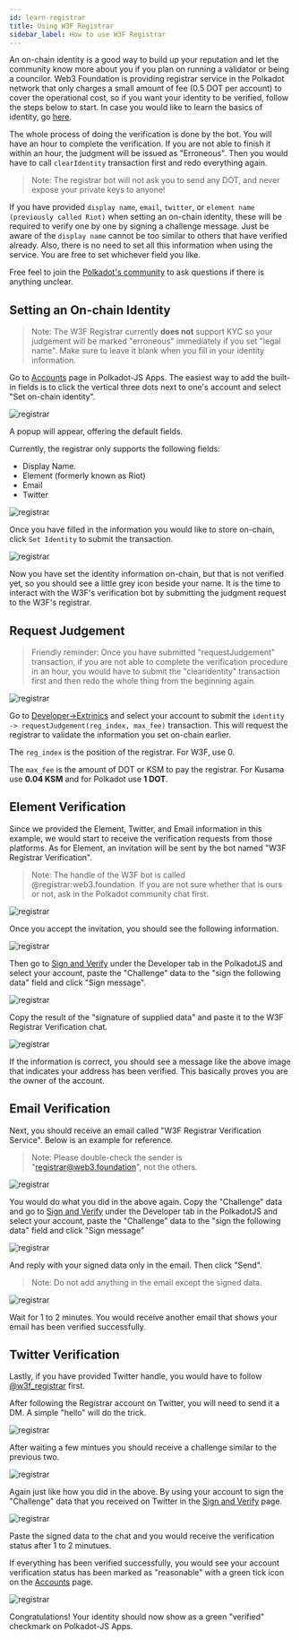 ```yaml
---
id: learn-registrar
title: Using W3F Registrar
sidebar_label: How to use W3F Registrar
---
```


An on-chain identity is a good way to build up your reputation and let the community know more about
you if you plan on running a validator or being a councilor. Web3 Foundation is providing registrar
service in the Polkadot network that only charges a small amount of fee (0.5 DOT per account) to
cover the operational cost, so if you want your identity to be verified, follow the steps below to
start. In case you would like to learn the basics of identity, go [here](learn-identity).

The whole process of doing the verification is done by the bot. You will have an hour to complete
the verification. If you are not able to finish it within an hour, the judgment will be issued as
"Erroneous". Then you would have to call `clearIdentity` transaction first and redo everything
again.

> Note: The registrar bot will not ask you to send any DOT, and never expose your private keys to
> anyone!

If you have provided `display name`, `email`, `twitter`, or `element name (previously called Riot)`
when setting an on-chain identity, these will be required to verify one by one by signing a
challenge message. Just be aware of the `display name` cannot be too similar to others that have
verified already. Also, there is no need to set all this information when using the service. You are
free to set whichever field you like.

Free feel to join the [Polkadot's community](community#polkadot) to ask questions if there is
anything unclear.

## Setting an On-chain Identity

> Note: The W3F Registrar currently **does not** support KYC so your judgement will be marked
> "erroneous" immediately if you set "legal name". Make sure to leave it blank when you fill in your
> identity information.

Go to [Accounts](<(https://polkadot.js.org/apps/#/accounts)>) page in Polkadot-JS Apps. The easiest
way to add the built-in fields is to click the vertical three dots next to one's account and select
"Set on-chain identity".

![registrar](assets/registrar/1.jpg)

A popup will appear, offering the default fields.

Currently, the registrar only supports the following fields:

- Display Name.
- Element (formerly known as Riot)
- Email
- Twitter

![registrar](assets/registrar/2.jpg)

Once you have filled in the information you would like to store on-chain, click `Set Identity` to
submit the transaction.

![registrar](assets/registrar/3.jpg)

Now you have set the identity information on-chain, but that is not verified yet, so you should see
a little grey icon beside your name. It is the time to interact with the W3F's verification bot by
submitting the judgment request to the W3F's registrar.

## Request Judgement

> Friendly reminder: Once you have submitted "requestJudgement" transaction, if you are not able to
> complete the verification procedure in an hour, you would have to submit the "clearidentity"
> transaction first and then redo the whole thing from the beginning again.

![registrar](assets/registrar/4.jpg)

Go to
[Developer->Extrinics](https://polkadot.js.org/apps/?rpc=wss%3A%2F%2Frpc.polkadot.io#/extrinsics)
and select your account to submit the `identity -> requestJudgement(reg_index, max_fee)`
transaction. This will request the registrar to validate the information you set on-chain earlier.

The `reg_index` is the position of the registrar. For W3F, use 0.

The `max_fee` is the amount of DOT or KSM to pay the registrar. For Kusama use **0.04 KSM** and for
Polkadot use **1 DOT**.

## Element Verification

Since we provided the Element, Twitter, and Email information in this example, we would start to
receive the verification requests from those platforms. As for Element, an invitation will be sent
by the bot named "W3F Registrar Verification".

> Note: The handle of the W3F bot is called @registrar:web3.foundation. If you are not sure whether
> that is ours or not, ask in the Polkadot community chat first.

![registrar](assets/registrar/5.jpg)

Once you accept the invitation, you should see the following information.

![registrar](assets/registrar/6.jpg)

Then go to [Sign and Verify](https://polkadot.js.org/apps/#/signing) under the Developer tab in the
PolkadotJS and select your account, paste the "Challenge" data to the "sign the following data"
field and click "Sign message".

![registrar](assets/registrar/7.jpg)

Copy the result of the "signature of supplied data" and paste it to the W3F Registrar Verification
chat.

![registrar](assets/registrar/8.jpg)

If the information is correct, you should see a message like the above image that indicates your
address has been verified. This basically proves you are the owner of the account.

## Email Verification

Next, you should receive an email called "W3F Registrar Verification Service". Below is an example
for reference.

> Note: Please double-check the sender is "registrar@web3.foundation", not the others.

![registrar](assets/registrar/9.jpg)

You would do what you did in the above again. Copy the "Challenge" data and go to
[Sign and Verify](https://polkadot.js.org/apps/#/signing) under the Developer tab in the PolkadotJS
and select your account, paste the "Challenge" data to the "sign the following data" field and click
"Sign message"

![registrar](assets/registrar/10.jpg)

And reply with your signed data only in the email. Then click "Send".

> Note: Do not add anything in the email except the signed data.

![registrar](assets/registrar/11.jpg)

Wait for 1 to 2 minutes. You would receive another email that shows your email has been verified
successfully.

## Twitter Verification

Lastly, if you have provided Twitter handle, you would have to follow
[@w3f_registrar](https://twitter.com/w3f_registrar) first.

After following the Registrar account on Twitter, you will need to send it a DM. A simple "hello"
will do the trick.

![registrar](assets/registrar/12.jpg)

After waiting a few mintues you should receive a challenge similar to the previous two.

![registrar](assets/registrar/13.jpg)

Again just like how you did in the above. By using your account to sign the "Challenge" data that
you received on Twitter in the [Sign and Verify](https://polkadot.js.org/apps/#/signing) page.

![registrar](assets/registrar/14.jpg)

Paste the signed data to the chat and you would receive the verification status after 1 to 2
minutues.

If everything has been verified successfully, you would see your account verification status has
been marked as "reasonable" with a green tick icon on the
[Accounts](https://polkadot.js.org/apps/#/accounts) page.

![registrar](assets/registrar/15.jpg)

Congratulations! Your identity should now show as a green "verified" checkmark on Polkadot-JS Apps.
